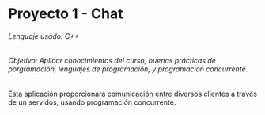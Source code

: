# Proyecto 1 - Chat
###### Lenguaje usado: C++
###### Objetivo: Aplicar conocimientos del curso, buenas prácticas de porgramación, lenguajes de programación, y programación concurrente.
Esta aplicación proporcionará comunicación entre diversos clientes a través de un servidos, usando programación concurrente. 


